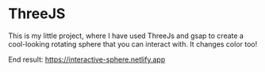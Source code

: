 # ThreeJS
This is my little project, where I have used ThreeJs and gsap to create a cool-looking rotating sphere that you can interact with. It changes color too!

End result: https://interactive-sphere.netlify.app
